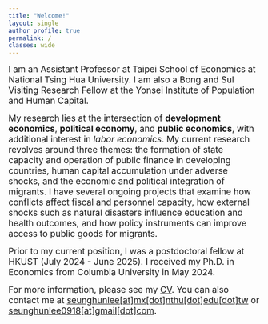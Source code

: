 ```yaml
---
title: "Welcome!"
layout: single
author_profile: true
permalink: /
classes: wide
---
```


<p><span style="font-size:13pt;">
  I am an Assistant Professor at Taipei School of Economics at National Tsing Hua University. I am also a Bong and Sul Visiting Research Fellow at the Yonsei Institute of Population and Human Capital.  </span></p>
 
<p><span style="font-size:13pt;">
My research lies at the intersection of <b>development economics</b>, <b>political economy</b>, and <b>public economics</b>, with additional interest in <i>labor economics</i>. My current research revolves around three themes: the formation of state capacity and operation of public finance in developing countries, human capital accumulation under adverse shocks, and the economic and political integration of migrants. I have several ongoing projects that examine how conflicts affect fiscal and personnel capacity, how external shocks such as natural disasters influence education and health outcomes, and how policy instruments can improve access to public goods for migrants.  </span></p>

<p><span style="font-size:13pt;">
Prior to my current position, I was a postdoctoral fellow at HKUST (July 2024 - June 2025). I received my Ph.D. in Economics from Columbia University in May 2024. 
</span></p>


<p><span style="font-size:13pt;"> 
For more information, please see my <a href="https://seunghunlee918.github.io/cv/CV_shl.pdf">CV</a>. You can also contact me at <a href="mailto:seunghunlee@mx.nthu.edu.tw">seunghunlee[at]mx[dot]nthu[dot]edu[dot]tw</a> or  <a href="mailto:seunghunlee0918@gmail.com">seunghunlee0918[at]gmail[dot]com</a>.
</span></p>
